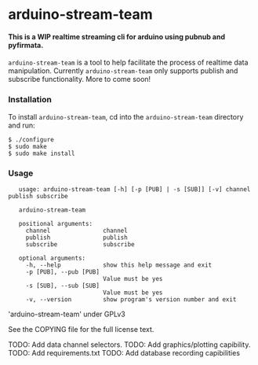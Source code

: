 # arduino-stream-team 


#### This is a WIP realtime streaming cli for arduino using pubnub and pyfirmata. 

`arduino-stream-team` is a tool to help facilitate the process of realtime data manipulation. Currently `arduino-stream-team` only supports publish and subscribe functionality. More to come soon!  

### Installation

To install `arduino-stream-team`, cd into the `arduino-stream-team` directory and run:

	$ ./configure
	$ sudo make
	$ sudo make install

### Usage

       usage: arduino-stream-team [-h] [-p [PUB] | -s [SUB]] [-v] channel publish subscribe

       arduino-stream-team

       positional arguments:
         channel               channel
         publish               publish
         subscribe             subscribe

       optional arguments:
         -h, --help            show this help message and exit
         -p [PUB], --pub [PUB]
                               Value must be yes
         -s [SUB], --sub [SUB]
                               Value must be yes
         -v, --version         show program's version number and exit
       

'arduino-stream-team' under GPLv3

See the COPYING file for the full license text.

TODO: Add data channel selectors. 
TODO: Add graphics/plotting capibility.
TODO: Add requirements.txt
TODO: Add database recording capibilities 
